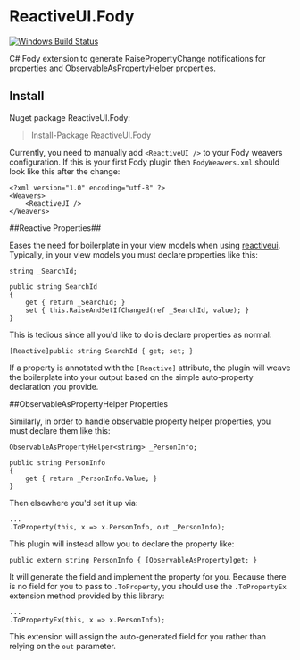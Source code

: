 # ReactiveUI.Fody

[![Windows Build Status]](https://ci.appveyor.com/project/KirkWoll/reactiveui-fody)

C# Fody extension to generate RaisePropertyChange notifications for properties and ObservableAsPropertyHelper properties.

## Install ##
Nuget package ReactiveUI.Fody:

> Install-Package ReactiveUI.Fody

Currently, you need to manually add `<ReactiveUI />` to your Fody weavers configuration. If this is your first Fody plugin then `FodyWeavers.xml` should look like this after the change:

    <?xml version="1.0" encoding="utf-8" ?>
    <Weavers>
        <ReactiveUI />
    </Weavers>

##Reactive Properties##

Eases the need for boilerplate in your view models when using [reactiveui](https://github.com/reactiveui/ReactiveUI).  Typically, in your view models you must declare properties like this:

    string _SearchId;
    
    public string SearchId 
    {
        get { return _SearchId; }
        set { this.RaiseAndSetIfChanged(ref _SearchId, value); }
    }

This is tedious since all you'd like to do is declare properties as normal:

    [Reactive]public string SearchId { get; set; }
    
If a property is annotated with the `[Reactive]` attribute, the plugin will weave the boilerplate into your 
output based on the simple auto-property declaration you provide.  

##ObservableAsPropertyHelper Properties

Similarly, in order to handle observable property helper properties, you must declare them like this:

    ObservableAsPropertyHelper<string> _PersonInfo;
    
    public string PersonInfo 
    {
        get { return _PersonInfo.Value; }
    }

Then elsewhere you'd set it up via:

    ...
    .ToProperty(this, x => x.PersonInfo, out _PersonInfo);

This plugin will instead allow you to declare the property like:

    public extern string PersonInfo { [ObservableAsProperty]get; }
    
It will generate the field and implement the property for you.  Because there is no field for you to pass to
`.ToProperty`, you should use the `.ToPropertyEx` extension method provided by this library:

    ...
    .ToPropertyEx(this, x => x.PersonInfo);
    
This extension will assign the auto-generated field for you rather than relying on the `out` parameter.

[Windows Build Status]: https://ci.appveyor.com/api/projects/status/github/kswoll/ReactiveUI.Fody?svg=true
